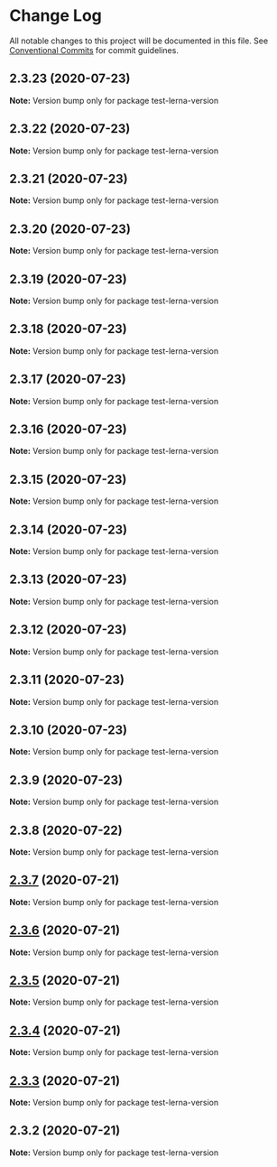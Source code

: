 # Change Log

All notable changes to this project will be documented in this file.
See [Conventional Commits](https://conventionalcommits.org) for commit guidelines.

## 2.3.23 (2020-07-23)

**Note:** Version bump only for package test-lerna-version





## 2.3.22 (2020-07-23)

**Note:** Version bump only for package test-lerna-version





## 2.3.21 (2020-07-23)

**Note:** Version bump only for package test-lerna-version





## 2.3.20 (2020-07-23)

**Note:** Version bump only for package test-lerna-version





## 2.3.19 (2020-07-23)

**Note:** Version bump only for package test-lerna-version





## 2.3.18 (2020-07-23)

**Note:** Version bump only for package test-lerna-version





## 2.3.17 (2020-07-23)

**Note:** Version bump only for package test-lerna-version





## 2.3.16 (2020-07-23)

**Note:** Version bump only for package test-lerna-version





## 2.3.15 (2020-07-23)

**Note:** Version bump only for package test-lerna-version





## 2.3.14 (2020-07-23)

**Note:** Version bump only for package test-lerna-version





## 2.3.13 (2020-07-23)

**Note:** Version bump only for package test-lerna-version





## 2.3.12 (2020-07-23)

**Note:** Version bump only for package test-lerna-version





## 2.3.11 (2020-07-23)

**Note:** Version bump only for package test-lerna-version





## 2.3.10 (2020-07-23)

**Note:** Version bump only for package test-lerna-version





## 2.3.9 (2020-07-23)

**Note:** Version bump only for package test-lerna-version





## 2.3.8 (2020-07-22)

**Note:** Version bump only for package test-lerna-version





## [2.3.7](https://github.com/vydimitrov/test-lerna-version/compare/v2.3.6...v2.3.7) (2020-07-21)

**Note:** Version bump only for package test-lerna-version





## [2.3.6](https://github.com/vydimitrov/test-lerna-version/compare/v2.3.5...v2.3.6) (2020-07-21)

**Note:** Version bump only for package test-lerna-version





## [2.3.5](https://github.com/vydimitrov/test-lerna-version/compare/v2.3.4...v2.3.5) (2020-07-21)

**Note:** Version bump only for package test-lerna-version





## [2.3.4](https://github.com/vydimitrov/test-lerna-version/compare/v2.3.3...v2.3.4) (2020-07-21)

**Note:** Version bump only for package test-lerna-version





## [2.3.3](https://github.com/vydimitrov/test-lerna-version/compare/v2.3.2...v2.3.3) (2020-07-21)

**Note:** Version bump only for package test-lerna-version





## 2.3.2 (2020-07-21)

**Note:** Version bump only for package test-lerna-version
